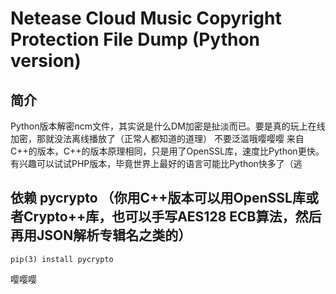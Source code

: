 # Netease Cloud Music Copyright Protection File Dump (Python version)

## 简介

Python版本解密ncm文件，其实说是什么DM加密是扯淡而已。要是真的玩上在线加密，那就没法离线播放了（正常人都知道的道理）
不要泛滥哦嘤嘤嘤
来自C++的版本，C++的版本原理相同，只是用了OpenSSL库，速度比Python更快。
有兴趣可以试试PHP版本，毕竟世界上最好的语言可能比Python快多了（逃

## 依赖 pycrypto （你用C++版本可以用OpenSSL库或者Crypto++库，也可以手写AES128 ECB算法，然后再用JSON解析专辑名之类的）

```
pip(3) install pycrypto
```

嘤嘤嘤
